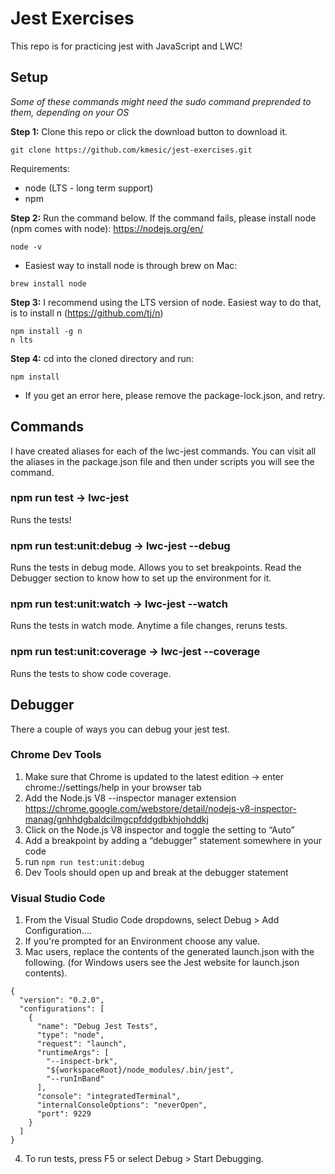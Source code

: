 # Jest Exercises
This repo is for practicing jest with JavaScript and LWC!

## Setup
*Some of these commands might need the sudo command preprended to them, depending on your OS*

**Step 1:** Clone this repo or click the download button to download it.
```
git clone https://github.com/kmesic/jest-exercises.git
```

Requirements:
- node (LTS - long term support)
- npm

**Step 2:** Run the command below. If the command fails, please install node (npm comes with node): https://nodejs.org/en/
```
node -v
```
- Easiest way to install node is through brew on Mac: 
```
brew install node
```

**Step 3:** I recommend using the LTS version of node. Easiest way to do that, is to install n (https://github.com/tj/n)
```
npm install -g n
n lts
```

**Step 4:** cd into the cloned directory and run:
```
npm install
```
- If you get an error here, please remove the package-lock.json, and retry.

## Commands
I have created aliases for each of the lwc-jest commands. You can visit all the aliases in the package.json file and then under scripts you will see the command.

### npm run test -> lwc-jest
Runs the tests!

### npm run test:unit:debug -> lwc-jest --debug
Runs the tests in debug mode. Allows you to set breakpoints. Read the Debugger section to know how to set up the environment for it.

### npm run test:unit:watch -> lwc-jest --watch
Runs the tests in watch mode. Anytime a file changes, reruns tests.

### npm run test:unit:coverage -> lwc-jest --coverage
Runs the tests to show code coverage.

## Debugger
There a couple of ways you can debug your jest test.

### Chrome Dev Tools
1. Make sure that Chrome is updated to the latest edition
-> enter chrome://settings/help in your browser tab
2. Add the Node.js V8 --inspector manager extension https://chrome.google.com/webstore/detail/nodejs-v8-inspector-manag/gnhhdgbaldcilmgcpfddgdbkhjohddkj
3. Click on the Node.js V8 inspector and toggle the setting to “Auto”
4. Add a breakpoint by adding a “debugger” statement somewhere in your code
5. run `npm run test:unit:debug`
6. Dev Tools should open up and break at the debugger statement

### Visual Studio Code
1. From the Visual Studio Code dropdowns, select Debug > Add Configuration....
2. If you're prompted for an Environment choose any value.
3. Mac users, replace the contents of the generated launch.json with the following. (for Windows users see the Jest website for launch.json contents).

```
{
  "version": "0.2.0",
  "configurations": [
    {
      "name": "Debug Jest Tests",
      "type": "node",
      "request": "launch",
      "runtimeArgs": [
        "--inspect-brk",
        "${workspaceRoot}/node_modules/.bin/jest",
        "--runInBand"
      ],
      "console": "integratedTerminal",
      "internalConsoleOptions": "neverOpen",
      "port": 9229
    }
  ]
}
```

4. To run tests, press F5 or select Debug > Start Debugging. 
